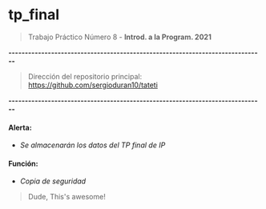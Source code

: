 # tp_final
> Trabajo Práctico Número 8 - **Introd. a la Program. 2021**

**------------------------------------------------------------------------------**

> Dirección del repositorio principal: https://github.com/sergioduran10/tateti

**------------------------------------------------------------------------------**

#### Alerta:
 
- *Se almacenarán los datos del TP final de IP*

#### Función:
 
- *Copia de seguridad*

> Dude, This's awesome!